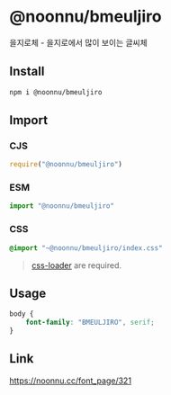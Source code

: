 # @noonnu/bmeuljiro
을지로체 - 을지로에서 많이 보이는 글씨체

## Install
```sh
npm i @noonnu/bmeuljiro
```
## Import
### CJS
```js
require("@noonnu/bmeuljiro")
```
### ESM
```js
import "@noonnu/bmeuljiro"
```
### CSS 
```css
@import "~@noonnu/bmeuljiro/index.css"
```
> [css-loader](https://github.com/webpack-contrib/css-loader) are required.

## Usage
```css
body {
    font-family: "BMEULJIRO", serif;
}
```

## Link
https://noonnu.cc/font_page/321